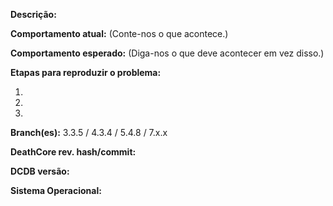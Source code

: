 [//]: # (***************************************************************)
[//]: # (** NÃO ELIMINE ESTE MODELO SEU NEGÓCIO SERÁ FECHADO ***********)
[//]: # (***************************************************************)

**Descrição:**

**Comportamento atual:** (Conte-nos o que acontece.)

**Comportamento esperado:** (Diga-nos o que deve acontecer em vez disso.)

**Etapas para reproduzir o problema:**

1. 
2. 
3. 

**Branch(es):** 3.3.5 / 4.3.4 / 5.4.8 / 7.x.x

**DeathCore rev. hash/commit:**  

**DCDB versão:**  

**Sistema Operacional:**  


[//]: # (Este modelo é para relatórios de problemas. Para outros tipos de relatório, edite-o de acordo.)
[//]: # (Se este for um relatório de falha, inclua o https://gist.github.com/)
[//]: # (Para correções que contêm C ++, crie uma solicitação de solicitação.)
